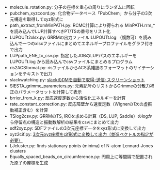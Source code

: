 - molecule_rotation.py: 分子の座標を重心の周りにランダムに回転
- pubchem_xyzcoord.py:  化合物データベース「PubChem」から分子の3次元構造を取得してxyz形式に
- path_extract_fromMinPATH.py: RCMC計算により得られる MinPATH.rrm_* を読み込んでLUP計算すべきPT/TSの番号をリスト化
- LUPOUTt2xlsx.py: GRRMの出力ファイル LUPOUTt.log （複数可）を読み込んで一つのxlsxファイルにまとめてエネルギープロファイルをグラフ付きで出力
- LUPpath_ENE_to_csv.py: 指定したJOBのLUPパスのエネルギーを LUPOUTt.log から読み込んでcsvファイルにまとめるプログラム
- ris2ACSformat.py: risファイルからACS系雑誌のフォーマットのサイテーションをテキストで出力
- slackwatching.py: [slackのDMを自動で取得･送信･スクリーンショット](https://qiita.com/h-nabata/items/7cec84f02db8bd1ca754)
- SIESTA_grimme_parameters.py: 元素記号のリストからGrimmeの分散力補正のパラメータセットを計算して表示
- brrier_from_k.py: 反応速度定数から活性化エネルギーを計算
- rate_constant_correction.py: 反応障壁から速度定数（Wignerの1次の虚振動補正含む）を計算
- TSlog2csv.py: GRRMのTS, IRCを求める計算（DS, LUP, Saddle）のlogから停留点の構造と振動数解析の結果をcsvにまとめて出力
- sdf2xyz.py: SDFファイルの3次元座標データをxyz形式に変換して出力
- xyz2cif.py: [3次元xyz座標をcif形式に変換して出力（並進ベクトルの指定が必要）](https://qiita.com/h-nabata/items/c3da4b35553618037dca)
- LJcluster.py: finds stationary points (minima) of N-atom Lennard-Jones clusters
- Equally_spaced_beads_on_circumference.py: 円周上に等間隔で配置された原子の座標を生成
